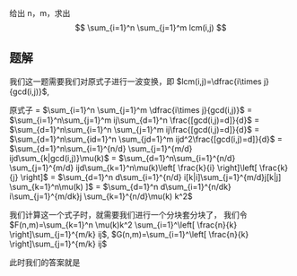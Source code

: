 给出 n，m，求出
$$
\sum_{i=1}^n \sum_{j=1}^m lcm(i,j)
$$

## 题解
我们这一题需要我们对原式子进行一波变换，即 $lcm(i,j)=\dfrac{i\times j}{gcd(i,j)}$,

原式子
= $\sum_{i=1}^n \sum_{j=1}^m \dfrac{i\times j}{gcd(i,j)}$
= $\sum_{i=1}^n\sum_{j=1}^m ij\sum_{d=1}^n \frac{[gcd(i,j)=d]}{d}$
= $\sum_{d=1}^n\sum_{i=1}^n \sum_{j=1}^m ij\frac{[gcd(i,j)=d]}{d}$
= $\sum_{d=1}^n\sum_{id=1}^n \sum_{jd=1}^m ijd^2\frac{[gcd(i,j)=d]}{d}$
= $\sum_{d=1}^n\sum_{i=1}^{n/d} \sum_{j=1}^{m/d} ijd\sum_{k|gcd(i,j)}\mu(k)$
= $\sum_{d=1}^n\sum_{i=1}^{n/d} \sum_{j=1}^{m/d} ijd\sum_{k=1}^n\mu(k)\left[ \frac{k}{i} \right]\left[ \frac{k}{j} \right]$
= $\sum_{d=1}^n d\sum_{i=1}^{n/d} i[k|i]\sum_{j=1}^{m/d}j[k|j] \sum_{k=1}^n\mu(k) ]$
= $\sum_{d=1}^n d\sum_{i=1}^{n/dk} i\sum_{j=1}^{m/dk}j \sum_{k=1}^{n/d}\mu(k) k^2$

我们计算这一个式子时，就需要我们进行一个分块套分块了，
我们令
$F(n,m)=\sum_{k=1}^n \mu(k)k^2 \sum_{i=1}^\left[ \frac{n}{k} \right]\sum_{j=1}^{m/k} ij$,
$G(n,m)=\sum_{i=1}^\left[ \frac{n}{k} \right]\sum_{j=1}^{m/k} ij$

此时我们的答案就是